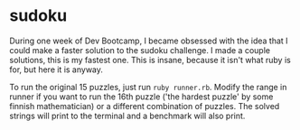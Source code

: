 # sudoku

During one week of Dev Bootcamp, I became obsessed with the idea that I could make a faster solution to the sudoku challenge. I made a couple solutions, this is my fastest one. This is insane, because it isn't what ruby is for, but here it is anyway.

To run the original 15 puzzles, just run `ruby runner.rb`. Modify the range in runner if you want to run the 16th puzzle ('the hardest puzzle' by some finnish mathematician) or a different combination of puzzles. The solved strings will print to the terminal and a benchmark will also print.
